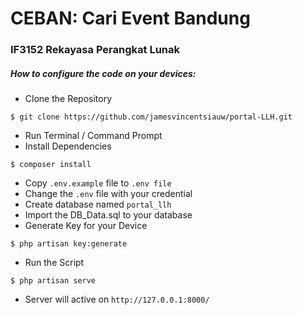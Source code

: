 # CEBAN: Cari Event Bandung 
### IF3152 Rekayasa Perangkat Lunak
##### How to configure the code on your devices:
* Clone the Repository
```
$ git clone https://github.com/jamesvincentsiauw/portal-LLH.git
```
* Run Terminal / Command Prompt
* Install Dependencies 
```
$ composer install
```
* Copy `.env.example` file to `.env file`
* Change the `.env` file with your credential
* Create database named `portal_llh` 
* Import the DB_Data.sql to your database
* Generate Key for your Device
```
$ php artisan key:generate
```
* Run the Script
```
$ php artisan serve
```
* Server will active on `http://127.0.0.1:8000/` 
